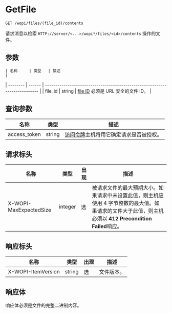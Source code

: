 ﻿# GetFile

`GET /wopi/files/(file_id)/contents`

请求消息以检索 `HTTP://server/<...>/wopi*/files/<id>/contents` 操作的文件。

## 参数

	| 名称     | 类型   | 描述                                                                 |
| -------- | ------ | --------------------------------------------------------------------------- |
| file\_id | string | [file ID](../key-concepts.md#file-id) 必须是 URL 安全的文件 ID。 |

## 查询参数

| 名称          | 类型   | 描述                                                                                                                      |
| ------------- | ------ | -------------------------------------------------------------------------------------------------------------------------------- |
| access\_token | string | [访问令牌](../key-concepts.md#access-token)主机将用它确定请求是否被授权。 |

## 请求标头

| 名称                   | 类型    | 出现 | 描述                                                                                                                                                                                                                                                                    |
| ---------------------- | ------- | -------- | ------------------------------------------------------------------------------------------------------------------------------------------------------------------------------------------------------------------------------------------------------------------------------ |
| X-WOPI-MaxExpectedSize | integer | 选 | 被请求文件的最大预期大小。如果请求中未设置此值，则主机应使用 4 字节整数的最大值。如果请求的文件大于此值，则主机必须以 **412 Precondition Failed**响应。 |

## 响应标头

| 名称               | 类型   | 出现 | 描述       |
| ------------------ | ------ | -------- | ----------------- |
| X-WOPI-ItemVersion | string | 选 | 文件版本。 |

## 响应体

响应体必须是文件的完整二进制内容。
